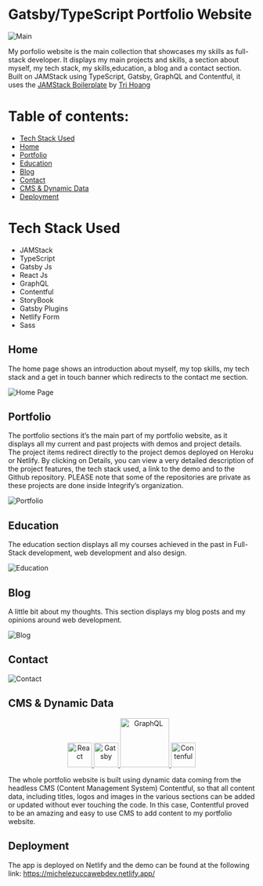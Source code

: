 # Gatsby/TypeScript Portfolio Website

![Main](src/images/portfolio-main.JPG)

My porfolio website is the main collection that showcases my skills as full-stack developer. It displays my main projects and skills, a section about myself, my tech stack, my skills,education, a blog and a contact section. Built on JAMStack using TypeScript, Gatsby, GraphQL and Contentful, it uses the [JAMStack Boilerplate](https://github.com/tripheo0412/jamstack-typescript-boilerplate) by [Tri Hoang](https://github.com/tripheo0412)

# Table of contents:

- [Tech Stack Used](#tech-stack-used)
- [Home](#home)
- [Portfolio](#portfolio)
- [Education](#education)
- [Blog](#blog)
- [Contact](#contact)
- [CMS & Dynamic Data](#cms-&-dynamic-data)
- [Deployment](#deployment)

# Tech Stack Used

- JAMStack
- TypeScript
- Gatsby Js
- React Js
- GraphQL
- Contentful
- StoryBook
- Gatsby Plugins
- Netlify Form
- Sass

## Home

The home page shows an introduction about myself, my top skills, my tech stack and a get in touch banner which redirects to the contact me section.

![Home Page](src/images/home-page.png)

## Portfolio

The portfolio sections it’s the main part of my portfolio website, as it displays all my current and past projects with demos and project details. The project items redirect directly to the project demos deployed on Heroku or Netlify. By clicking on Details, you can view a very detailed description of the project features, the tech stack used, a link to the demo and to the Github repository. PLEASE note that some of the repositories are private as these projects are done inside Integrify’s organization.

![Portfolio](src/images/portfolio-page.png)

## Education

The education section displays all my courses achieved in the past in Full-Stack development, web development and also design.

![Education](src/images/education.png)

## Blog

A little bit about my thoughts. This section displays my blog posts and my opinions around web development.

![Blog](src/images/blog.png)

## Contact

![Contact](src/images/contact.png)

## CMS & Dynamic Data

<p align="center">
  <a href="https://reactjs.org/">
    <img alt="React" src="https://miro.medium.com/max/500/1*cPh7ujRIfcHAy4kW2ADGOw.png" width="50" />
  </a>
  <a href="https://www.gatsbyjs.org/">
    <img alt="Gatsby" src="https://codingthesmartway.com/wp-content/uploads/2019/02/gatsby-logo.png" width="50" />
  </a>
   <a href="https://graphql.org/">
    <img alt="GraphQL" src="https://everyday.codes/wp-content/uploads/2019/12/og_image.png" width="100" />
  </a>
  <a href="https://www.contentful.com/">
    <img alt="Contenful" src="https://avatars1.githubusercontent.com/u/472182?s=280&v=4" width="50" />
  </a>
</p>

The whole portfolio website is built using dynamic data coming from the headless CMS (Content Management System) Contentful, so that all content data, including titles, logos and images in the various sections can be added or updated without ever touching the code. In this case, Contentful proved to be an amazing and easy to use CMS to add content to my portfolio website. 

## Deployment

The app is deployed on Netlify and the demo can be found at the following link: https://michelezuccawebdev.netlify.app/


